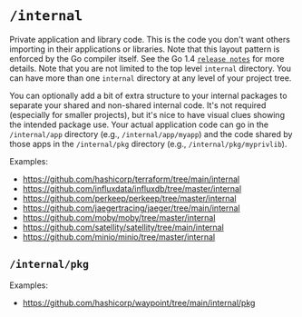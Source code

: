 # `/internal`
  
  Private application and library code. This is the code you don't want others importing in their applications or
  libraries. Note that this layout pattern is enforced by the Go compiler itself. See the Go 1.4
  [`release notes`](https://golang.org/doc/go1.4#internalpackages) for more details. Note that you are not limited to
  the top level `internal` directory. You can have more than one `internal` directory at any level of your project tree.
  
  You can optionally add a bit of extra structure to your internal packages to separate your shared and non-shared
  internal code. It's not required (especially for smaller projects), but it's nice to have visual clues showing the
  intended package use. Your actual application code can go in the `/internal/app` directory (e.g., `/internal/app/myapp`)
  and the code shared by those apps in the `/internal/pkg` directory (e.g., `/internal/pkg/myprivlib`).

Examples:
  
  * https://github.com/hashicorp/terraform/tree/main/internal
  * https://github.com/influxdata/influxdb/tree/master/internal
  * https://github.com/perkeep/perkeep/tree/master/internal
  * https://github.com/jaegertracing/jaeger/tree/main/internal
  * https://github.com/moby/moby/tree/master/internal
  * https://github.com/satellity/satellity/tree/main/internal
  * https://github.com/minio/minio/tree/master/internal

## `/internal/pkg`

Examples:
  
  * https://github.com/hashicorp/waypoint/tree/main/internal/pkg
